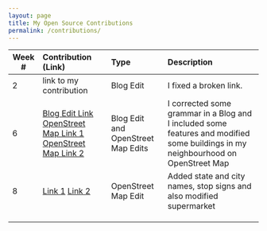 ```yaml
---
layout: page
title: My Open Source Contributions
permalink: /contributions/
---
```


<!--
Type of the contribution should be "Wikipedia edit", "OpenStreet Map feature", "Project Documentation", "Project Code", "Blog Edit", etc.

The description should include a brief summary of what you did.

Replace the first row below with your contribution.

-->





| Week #       | Contribution (Link)  | Type  | Description |
|---|:---|:---|:---|
|  2   | link to my contribution    | Blog Edit    |   I fixed a broken link.    |
|  6   |   [Blog Edit Link](https://github.com/hunter-college-ossd-fall-2019/Aleks118-weekly/pull/1)       [OpenStreet Map Link 1](https://www.openstreetmap.org/changeset/74555921)       [OpenStreet Map Link 2](https://www.openstreetmap.org/changeset/74555677)    | Blog Edit and OpenStreet Map Edits   | I corrected some grammar in a Blog  and I included some features and modified some buildings in my neighbourhood on OpenStreet Map    |
|  8   |    [Link 1](https://www.openstreetmap.org/changeset/75127404)  [Link 2](https://www.openstreetmap.org/changeset/75125577)  |  OpenStreet Map Edit   |  Added state and city names, stop signs and also modified supermarket    |
|     |     |     |      |
|     |     |     |      |
|     |     |     |      |
